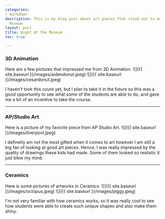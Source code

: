 ```yaml
---
categories:
- markdown
description: This is my blog post about art pieces that stood out to me Night At The
  Museum
layout: post
title: Night At The Museum
toc: true

---
```


### 3D Animation
Here are a few pictures that impressed me from 3D Animation.
![]({{ site.baseurl }}/images/aidendonut.jpeg)
![]({{ site.baseurl }}/images/cesardonut.jpeg)

I haven't took this coure yet, but I plan to take it in the future so this was a good opportunity to see what some of the students are able to do, and gave me a bit of an incentive to take the course. 

---

### AP/Studio Art
Here is a picture of my favorite piece from AP Studio Art.
![]({{ site.baseurl }}/images/liverpool.jpeg)

I definetly am not the most gifted when it comes to art however I am still a big fan of looking at good art pieces. Hence, I was really impressed by the quality of drawings these kids had made. Some of them looked so realistic it just blew my mind.

---

### Ceramics
Here is some pictures of artworks in Ceramics.
![]({{ site.baseurl }}/images/octopus.jpeg)
![]({{ site.baseurl }}/images/piggy.jpeg)

I'm not very familiar with how ceramics works, so it was really cool to see how students were able to create such unique shapes and also make them shiny.